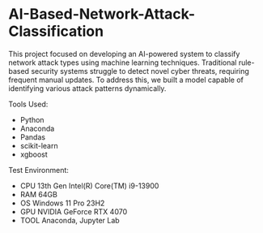 # AI-Based-Network-Attack-Classification

This project focused on developing an AI-powered system to classify network attack types using machine learning techniques. Traditional rule-based security systems struggle to detect novel cyber threats, requiring frequent manual updates. 
To address this, we built a model capable of identifying various attack patterns dynamically.

Tools Used: 
- Python
- Anaconda
- Pandas
- scikit-learn
- xgboost

Test Environment:
- CPU  13th Gen Intel(R) Core(TM) i9-13900
- RAM  64GB
- OS   Windows 11 Pro 23H2
- GPU  NVIDIA GeForce RTX 4070
- TOOL Anaconda, Jupyter Lab
